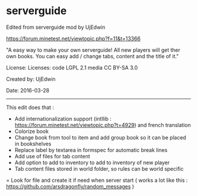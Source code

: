 # serverguide


Edited from serverguide mod by UjEdwin

https://forum.minetest.net/viewtopic.php?f=11&t=13366

"A easy way to make your own serverguide!
All new players will get ther own books.
You can easy add / change tabs, content and the title of it."

 License: Licenses: code LGPL 2.1 media CC BY-SA 3.0

Created by: UjEdwin

Date: 2016-03-28

-----

This edit does that :
- Add internationalization support (intllib : https://forum.minetest.net/viewtopic.php?t=4929) and french translation 
- Colorize book
- Change book from tool to item and add group book so it can be placed in bookshelves
- Replace label by textarea in formspec for automatic break lines
- Add use of files for tab content 
- Add option to add to inventory to add to inventory of new player
- Tab content files stored in world folder, so rules can be world specific

 = Look for file and create it if need when server start ( works a lot like this : https://github.com/arsdragonfly/random_messages )



